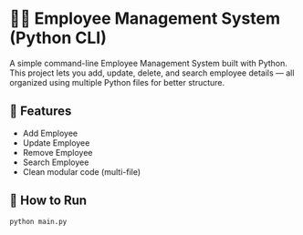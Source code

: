 # 🧑‍💼 Employee Management System (Python CLI)

A simple command-line Employee Management System built with Python. This project lets you add, update, delete, and search employee details — all organized using multiple Python files for better structure.

## 🚀 Features
- Add Employee
- Update Employee
- Remove Employee
- Search Employee
- Clean modular code (multi-file)

## 📁 How to Run
```bash
python main.py
